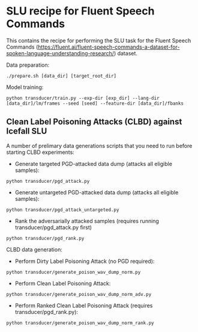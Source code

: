 # SLU recipe for Fluent Speech Commands

This contains the recipe for performing the SLU task for the Fluent Speech Commands (<https://fluent.ai/fluent-speech-commands-a-dataset-for-spoken-language-understanding-research/>) dataset.

Data preparation: 

```
./prepare.sh [data_dir] [target_root_dir]
```

Model training:

```
python transducer/train.py --exp-dir [exp_dir] --lang-dir [data_dir]/lm/frames --seed [seed] --feature-dir [data_dir]/fbanks
```

## Clean Label Poisoning Attacks (CLBD) against Icefall SLU

A number of prelimary data generations scripts that you need to run before starting CLBD experiments:

- Generate targeted PGD-attacked data dump (attacks all eligible samples): 
```
python transducer/pgd_attack.py
```
- Generate untargeted PGD-attacked data dump (attacks all eligible samples): 
```
python transducer/pgd_attack_untargeted.py
```
- Rank the adversarially attacked samples (requires running transducer/pgd_attack.py first)
```
python transducer/pgd_rank.py
```

CLBD data generation: 
- Perform Dirty Label Poisoning Attack (no PGD required):
```
python transducer/generate_poison_wav_dump_norm.py
```
- Perform Clean Label Poisoning Attack:
```
python transducer/generate_poison_wav_dump_norm_adv.py
```
- Perform Ranked Clean Label Poisoning Attack (requires transducer/pgd_rank.py):
```
python transducer/generate_poison_wav_dump_norm_rank.py
```
